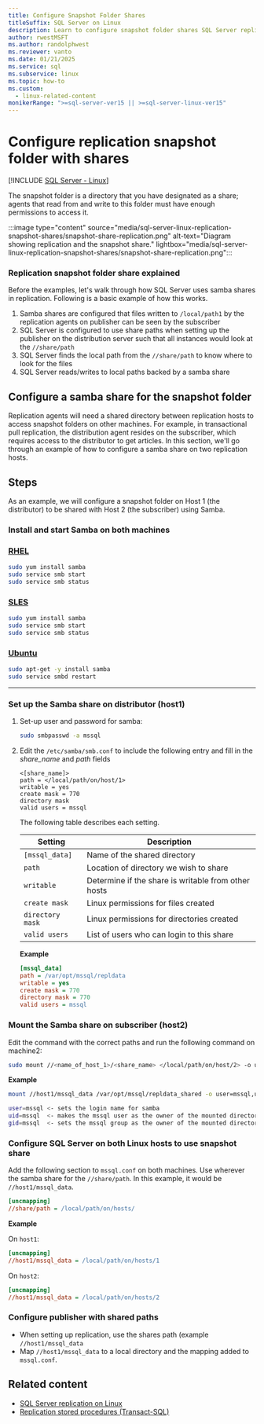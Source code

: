 ```yaml
---
title: Configure Snapshot Folder Shares
titleSuffix: SQL Server on Linux
description: Learn to configure snapshot folder shares SQL Server replication on Linux.
author: rwestMSFT
ms.author: randolphwest
ms.reviewer: vanto
ms.date: 01/21/2025
ms.service: sql
ms.subservice: linux
ms.topic: how-to
ms.custom:
  - linux-related-content
monikerRange: ">=sql-server-ver15 || >=sql-server-linux-ver15"
---
```

# Configure replication snapshot folder with shares

[!INCLUDE [SQL Server - Linux](../includes/applies-to-version/sql-linux.md)]

The snapshot folder is a directory that you have designated as a share; agents that read from and write to this folder must have enough permissions to access it.

:::image type="content" source="media/sql-server-linux-replication-snapshot-shares/snapshot-share-replication.png" alt-text="Diagram showing replication and the snapshot share." lightbox="media/sql-server-linux-replication-snapshot-shares/snapshot-share-replication.png":::

### Replication snapshot folder share explained

Before the examples, let's walk through how SQL Server uses samba shares in replication. Following is a basic example of how this works.

1. Samba shares are configured that files written to `/local/path1` by the replication agents on publisher can be seen by the subscriber
1. SQL Server is configured to use share paths when setting up the publisher on the distribution server such that all instances would look at the `//share/path`
1. SQL Server finds the local path from the `//share/path` to know where to look for the files
1. SQL Server reads/writes to local paths backed by a samba share

## Configure a samba share for the snapshot folder

Replication agents will need a shared directory between replication hosts to access snapshot folders on other machines. For example, in transactional pull replication, the distribution agent resides on the subscriber, which requires access to the distributor to get articles. In this section, we'll go through an example of how to configure a samba share on two replication hosts.

## Steps

As an example, we will configure a snapshot folder on Host 1 (the distributor) to be shared with Host 2 (the subscriber) using Samba.

### Install and start Samba on both machines

### [RHEL](#tab/rhel)

```bash
sudo yum install samba
sudo service smb start
sudo service smb status
```

### [SLES](#tab/sles)

```bash
sudo yum install samba
sudo service smb start
sudo service smb status
```

### [Ubuntu](#tab/ubuntu)

```bash
sudo apt-get -y install samba
sudo service smbd restart
```

---

### Set up the Samba share on distributor (host1)

1. Set-up user and password for samba:

   ```bash
   sudo smbpasswd -a mssql
   ```

1. Edit the `/etc/samba/smb.conf` to include the following entry and fill in the *share_name* and *path* fields

   ```output
   <[share_name]>
   path = </local/path/on/host/1>
   writable = yes
   create mask = 770
   directory mask
   valid users = mssql
   ```

   The following table describes each setting.

   | Setting | Description |
   | --- | --- |
   | `[mssql_data]` | Name of the shared directory |
   | `path` | Location of directory we wish to share |
   | `writable` | Determine if the share is writable from other hosts |
   | `create mask` | Linux permissions for files created |
   | `directory mask` | Linux permissions for directories created |
   | `valid users` | List of users who can login to this share |

   **Example**

   ```ini
   [mssql_data]
   path = /var/opt/mssql/repldata
   writable = yes
   create mask = 770
   directory mask = 770
   valid users = mssql
   ```

### Mount the Samba share on subscriber (host2)

Edit the command with the correct paths and run the following command on machine2:

```bash
sudo mount //<name_of_host_1>/<share_name> </local/path/on/host/2> -o user=mssql,uid=mssql,gid=mssql
```

**Example**

```bash
mount //host1/mssql_data /var/opt/mssql/repldata_shared -o user=mssql,uid=mssql,gid=mssql

user=mssql <- sets the login name for samba
uid=mssql  <- makes the mssql user as the owner of the mounted directory
gid=mssql  <- sets the mssql group as the owner of the mounted directory
```

### Configure SQL Server on both Linux hosts to use snapshot share

Add the following section to `mssql.conf` on both machines. Use wherever the samba share for the `//share/path`. In this example, it would be `//host1/mssql_data`.

```ini
[uncmapping]
//share/path = /local/path/on/hosts/
```

**Example**

On `host1`:

```ini
[uncmapping]
//host1/mssql_data = /local/path/on/hosts/1
```

On `host2`:

```ini
[uncmapping]
//host1/mssql_data = /local/path/on/hosts/2
```

### Configure publisher with shared paths

- When setting up replication, use the shares path (example `//host1/mssql_data`
- Map `//host1/mssql_data` to a local directory and the mapping added to `mssql.conf`.

## Related content

- [SQL Server replication on Linux](sql-server-linux-replication.md)
- [Replication stored procedures (Transact-SQL)](../relational-databases/system-stored-procedures/replication-stored-procedures-transact-sql.md)
